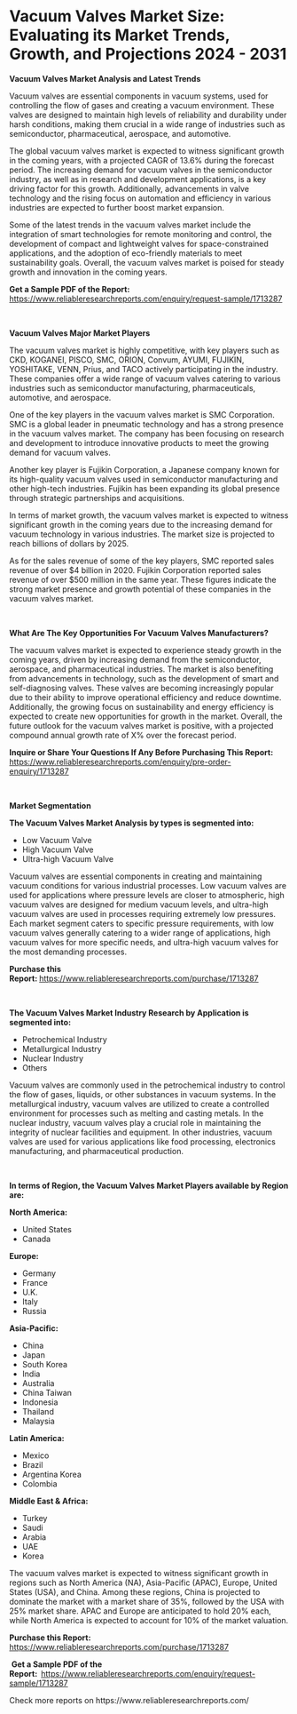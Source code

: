 <p><h1>Vacuum Valves Market Size: Evaluating its Market Trends, Growth, and Projections 2024 - 2031</h1></p><p><strong>Vacuum Valves Market Analysis and Latest Trends</strong></p>
<p><p>Vacuum valves are essential components in vacuum systems, used for controlling the flow of gases and creating a vacuum environment. These valves are designed to maintain high levels of reliability and durability under harsh conditions, making them crucial in a wide range of industries such as semiconductor, pharmaceutical, aerospace, and automotive.</p><p>The global vacuum valves market is expected to witness significant growth in the coming years, with a projected CAGR of 13.6% during the forecast period. The increasing demand for vacuum valves in the semiconductor industry, as well as in research and development applications, is a key driving factor for this growth. Additionally, advancements in valve technology and the rising focus on automation and efficiency in various industries are expected to further boost market expansion.</p><p>Some of the latest trends in the vacuum valves market include the integration of smart technologies for remote monitoring and control, the development of compact and lightweight valves for space-constrained applications, and the adoption of eco-friendly materials to meet sustainability goals. Overall, the vacuum valves market is poised for steady growth and innovation in the coming years.</p></p>
<p><strong>Get a Sample PDF of the Report:&nbsp;</strong> <a href="https://www.reliableresearchreports.com/enquiry/request-sample/1713287">https://www.reliableresearchreports.com/enquiry/request-sample/1713287</a></p>
<p>&nbsp;</p>
<p><strong>Vacuum Valves Major Market Players</strong></p>
<p><p>The vacuum valves market is highly competitive, with key players such as CKD, KOGANEI, PISCO, SMC, ORION, Convum, AYUMI, FUJIKIN, YOSHITAKE, VENN, Prius, and TACO actively participating in the industry. These companies offer a wide range of vacuum valves catering to various industries such as semiconductor manufacturing, pharmaceuticals, automotive, and aerospace.</p><p>One of the key players in the vacuum valves market is SMC Corporation. SMC is a global leader in pneumatic technology and has a strong presence in the vacuum valves market. The company has been focusing on research and development to introduce innovative products to meet the growing demand for vacuum valves.</p><p>Another key player is Fujikin Corporation, a Japanese company known for its high-quality vacuum valves used in semiconductor manufacturing and other high-tech industries. Fujikin has been expanding its global presence through strategic partnerships and acquisitions.</p><p>In terms of market growth, the vacuum valves market is expected to witness significant growth in the coming years due to the increasing demand for vacuum technology in various industries. The market size is projected to reach billions of dollars by 2025.</p><p>As for the sales revenue of some of the key players, SMC reported sales revenue of over $4 billion in 2020. Fujikin Corporation reported sales revenue of over $500 million in the same year. These figures indicate the strong market presence and growth potential of these companies in the vacuum valves market.</p></p>
<p>&nbsp;</p>
<p><strong>What Are The Key Opportunities For Vacuum Valves Manufacturers?</strong></p>
<p><p>The vacuum valves market is expected to experience steady growth in the coming years, driven by increasing demand from the semiconductor, aerospace, and pharmaceutical industries. The market is also benefiting from advancements in technology, such as the development of smart and self-diagnosing valves. These valves are becoming increasingly popular due to their ability to improve operational efficiency and reduce downtime. Additionally, the growing focus on sustainability and energy efficiency is expected to create new opportunities for growth in the market. Overall, the future outlook for the vacuum valves market is positive, with a projected compound annual growth rate of X% over the forecast period.</p></p>
<p><strong>Inquire or Share Your Questions If Any Before Purchasing This Report:</strong> <a href="https://www.reliableresearchreports.com/enquiry/pre-order-enquiry/1713287">https://www.reliableresearchreports.com/enquiry/pre-order-enquiry/1713287</a></p>
<p>&nbsp;</p>
<p><strong>Market Segmentation</strong></p>
<p><strong>The Vacuum Valves Market Analysis by types is segmented into:</strong></p>
<p><ul><li>Low Vacuum Valve</li><li>High Vacuum Valve</li><li>Ultra-high Vacuum Valve</li></ul></p>
<p><p>Vacuum valves are essential components in creating and maintaining vacuum conditions for various industrial processes. Low vacuum valves are used for applications where pressure levels are closer to atmospheric, high vacuum valves are designed for medium vacuum levels, and ultra-high vacuum valves are used in processes requiring extremely low pressures. Each market segment caters to specific pressure requirements, with low vacuum valves generally catering to a wider range of applications, high vacuum valves for more specific needs, and ultra-high vacuum valves for the most demanding processes.</p></p>
<p><strong>Purchase this Report:&nbsp;</strong><a href="https://www.reliableresearchreports.com/purchase/1713287">https://www.reliableresearchreports.com/purchase/1713287</a></p>
<p>&nbsp;</p>
<p><strong>The Vacuum Valves Market Industry Research by Application is segmented into:</strong></p>
<p><ul><li>Petrochemical Industry</li><li>Metallurgical Industry</li><li>Nuclear Industry</li><li>Others</li></ul></p>
<p><p>Vacuum valves are commonly used in the petrochemical industry to control the flow of gases, liquids, or other substances in vacuum systems. In the metallurgical industry, vacuum valves are utilized to create a controlled environment for processes such as melting and casting metals. In the nuclear industry, vacuum valves play a crucial role in maintaining the integrity of nuclear facilities and equipment. In other industries, vacuum valves are used for various applications like food processing, electronics manufacturing, and pharmaceutical production.</p></p>
<p>&nbsp;</p>
<p><strong>In terms of Region, the Vacuum Valves Market Players available by Region are:</strong></p>
<p>
    <p> <strong> North America: </strong>
        <ul>
            <li>United States</li>
            <li>Canada</li>
        </ul>
        </p> 
    <p> <strong> Europe: </strong>
        <ul>
            <li>Germany</li>
            <li>France</li>
            <li>U.K.</li>
            <li>Italy</li>
            <li>Russia</li>
        </ul>
        </p> 
    <p> <strong> Asia-Pacific: </strong>
        <ul>
            <li>China</li>
            <li>Japan</li>
            <li>South Korea</li>
            <li>India</li>
            <li>Australia</li>
            <li>China Taiwan</li>
            <li>Indonesia</li>
            <li>Thailand</li>
            <li>Malaysia</li>
        </ul>
        </p> 
    <p> <strong> Latin America: </strong>
        <ul>
            <li>Mexico</li>
            <li>Brazil</li>
            <li>Argentina Korea</li>
            <li>Colombia</li>
        </ul>
        </p> 
    <p> <strong> Middle East & Africa: </strong>
        <ul>
            <li>Turkey</li>
            <li>Saudi</li>
            <li>Arabia</li>
            <li>UAE</li>
            <li>Korea</li>
        </ul>
    </p>
    </p>
<p><p>The vacuum valves market is expected to witness significant growth in regions such as North America (NA), Asia-Pacific (APAC), Europe, United States (USA), and China. Among these regions, China is projected to dominate the market with a market share of 35%, followed by the USA with 25% market share. APAC and Europe are anticipated to hold 20% each, while North America is expected to account for 10% of the market valuation.</p></p>
<p><strong>Purchase this Report: </strong><a href="https://www.reliableresearchreports.com/purchase/1713287">https://www.reliableresearchreports.com/purchase/1713287</a></p>
<p>&nbsp;<strong>Get a Sample PDF of the Report:&nbsp;&nbsp;</strong><a href="https://www.reliableresearchreports.com/enquiry/request-sample/1713287">https://www.reliableresearchreports.com/enquiry/request-sample/1713287</a></p>
<p><strong></strong></p>
<p>Check more reports on https://www.reliableresearchreports.com/</p>